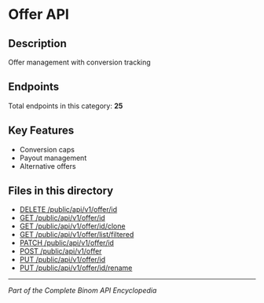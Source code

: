 # Offer API

## Description
Offer management with conversion tracking

## Endpoints
Total endpoints in this category: **25**

## Key Features
- Conversion caps
- Payout management
- Alternative offers

## Files in this directory
- [DELETE /public/api/v1/offer/id](delete_public_api_v1_offer_id.md)
- [GET /public/api/v1/offer/id](get_public_api_v1_offer_id.md)
- [GET /public/api/v1/offer/id/clone](get_public_api_v1_offer_id_clone.md)
- [GET /public/api/v1/offer/list/filtered](get_public_api_v1_offer_list_filtered.md)
- [PATCH /public/api/v1/offer/id](patch_public_api_v1_offer_id.md)
- [POST /public/api/v1/offer](post_public_api_v1_offer.md)
- [PUT /public/api/v1/offer/id](put_public_api_v1_offer_id.md)
- [PUT /public/api/v1/offer/id/rename](put_public_api_v1_offer_id_rename.md)

---
*Part of the Complete Binom API Encyclopedia*
